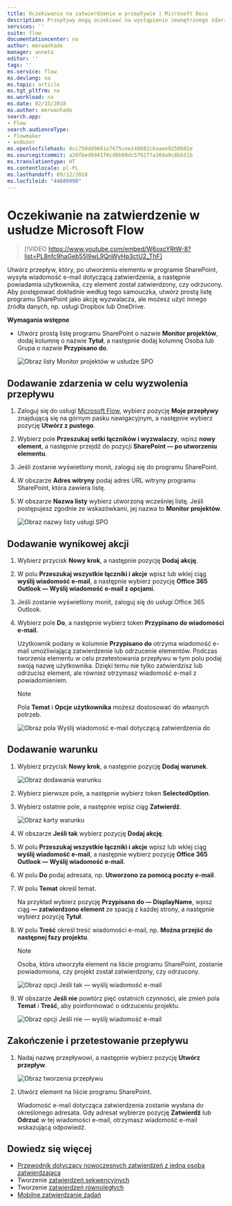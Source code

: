 ```yaml
---
title: Oczekiwanie na zatwierdzenie w przepływie | Microsoft Docs
description: Przepływy mogą oczekiwać na wystąpienie zewnętrznego zdarzenia, takiego jak zatwierdzenie lub odrzucenie zmiany przez użytkownika, przed wykonaniem akcji, np. wysłania powiadomienia o decyzji.
services: ''
suite: flow
documentationcenter: na
author: merwanhade
manager: anneta
editor: ''
tags: ''
ms.service: flow
ms.devlang: na
ms.topic: article
ms.tgt_pltfrm: na
ms.workload: na
ms.date: 02/15/2018
ms.author: merwanhade
search.app:
- Flow
search.audienceType:
- flowmaker
- enduser
ms.openlocfilehash: 0cc750dd9601e7675cee148882c6aaee9250b92e
ms.sourcegitcommit: a20fbed9941f0cd8b69dc579277a30da9c8bb31b
ms.translationtype: HT
ms.contentlocale: pl-PL
ms.lasthandoff: 09/12/2018
ms.locfileid: "44689990"
---
```

# <a name="wait-for-approval-in-microsoft-flow"></a>Oczekiwanie na zatwierdzenie w usłudze Microsoft Flow

> [!VIDEO https://www.youtube.com/embed/W6oxcYRtW-8?list=PL8nfc9haGeb55I9wL9QnWyHp3ctU2_ThF]
>


Utwórz przepływ, który, po utworzeniu elementu w programie SharePoint, wysyła wiadomość e-mail dotyczącą zatwierdzenia, a następnie powiadamia użytkownika, czy element został zatwierdzony, czy odrzucony. Aby postępować dokładnie według tego samouczka, utwórz prostą listę programu SharePoint jako akcję wyzwalacza, ale możesz użyć innego źródła danych, np. usługi Dropbox lub OneDrive.

**Wymagania wstępne**

* Utwórz prostą listę programu SharePoint o nazwie **Monitor projektów**, dodaj kolumnę o nazwie **Tytuł**, a następnie dodaj kolumnę Osoba lub Grupa o nazwie **Przypisano do**.

   ![Obraz listy Monitor projektów w usłudze SPO](./media/wait-for-approvals/project-tracker.png)

## <a name="add-an-event-to-trigger-the-flow"></a>Dodawanie zdarzenia w celu wyzwolenia przepływu

1. Zaloguj się do usługi [Microsoft Flow](https://flow.microsoft.com), wybierz pozycję **Moje przepływy** znajdującą się na górnym pasku nawigacyjnym, a następnie wybierz pozycję **Utwórz z pustego**.

1. Wybierz pole **Przeszukaj setki łączników i wyzwalaczy**, wpisz **nowy element**, a następnie przejdź do pozycji **SharePoint — po utworzeniu elementu**.

1. Jeśli zostanie wyświetlony monit, zaloguj się do programu SharePoint.
1. W obszarze **Adres witryny** podaj adres URL witryny programu SharePoint, która zawiera listę.

1. W obszarze **Nazwa listy** wybierz utworzoną wcześniej listę. Jeśli postępujesz zgodnie ze wskazówkami, jej nazwa to **Monitor projektów**.

    ![Obraz nazwy listy usługi SPO](./media/wait-for-approvals/SPO-list-name.png)

## <a name="add-the-resulting-action"></a>Dodawanie wynikowej akcji

1. Wybierz przycisk **Nowy krok**, a następnie pozycję **Dodaj akcję**.

1. W polu **Przeszukaj wszystkie łączniki i akcje** wpisz lub wklej ciąg **wyślij wiadomość e-mail**, a następnie wybierz pozycję **Office 365 Outlook — Wyślij wiadomość e-mail z opcjami**.

1. Jeśli zostanie wyświetlony monit, zaloguj się do usługi Office 365 Outlook.

1. Wybierz pole **Do**, a następnie wybierz token **Przypisano do wiadomości e-mail**.

    Użytkownik podany w kolumnie **Przypisano do** otrzyma wiadomość e-mail umożliwiającą zatwierdzenie lub odrzucenie elementów. Podczas tworzenia elementu w celu przetestowania przepływu w tym polu podaj swoją nazwę użytkownika. Dzięki temu nie tylko zatwierdzisz lub odrzucisz element, ale również otrzymasz wiadomość e-mail z powiadomieniem.

    > [!NOTE]
    > Pola **Temat** i **Opcje użytkownika** możesz dostosować do własnych potrzeb.

    ![Obraz pola Wyślij wiadomość e-mail dotyczącą zatwierdzenia do](./media/wait-for-approvals/send-approval-email-to.png)

## <a name="add-a-condition"></a>Dodawanie warunku

1. Wybierz przycisk **Nowy krok**, a następnie pozycję **Dodaj warunek**.

    ![Obraz dodawania warunku](./media/wait-for-approvals/add-a-condition.png)
1. Wybierz pierwsze pole, a następnie wybierz token **SelectedOption**.
1. Wybierz ostatnie pole, a następnie wpisz ciąg **Zatwierdź**.

    ![Obraz karty warunku](./media/wait-for-approvals/condition-card-2.png)

1. W obszarze **Jeśli tak** wybierz pozycję **Dodaj akcję**.

1. W polu **Przeszukaj wszystkie łączniki i akcje** wpisz lub wklej ciąg **wyślij wiadomość e-mail**, a następnie wybierz pozycję **Office 365 Outlook — Wyślij wiadomość e-mail**.

1. W polu **Do** podaj adresata, np. **Utworzono za pomocą poczty e-mail**.

1. W polu **Temat** określ temat.

    Na przykład wybierz pozycję **Przypisano do — DisplayName**, wpisz ciąg **— zatwierdzono element** ze spacją z każdej strony, a następnie wybierz pozycję **Tytuł**.

1. W polu **Treść** określ treść wiadomości e-mail, np. **Można przejść do następnej fazy projektu**.

    > [!NOTE]
    > Osoba, która utworzyła element na liście programu SharePoint, zostanie powiadomiona, czy projekt został zatwierdzony, czy odrzucony.

    ![Obraz opcji Jeśli tak — wyślij wiadomość e-mail](./media/wait-for-approvals/if-yes-send-email-card-3.png)

1. W obszarze **Jeśli nie** powtórz pięć ostatnich czynności, ale zmień pola **Temat** i **Treść**, aby poinformować o odrzuceniu projektu.

     ![Obraz opcji Jeśli nie — wyślij wiadomość e-mail](./media/wait-for-approvals/no-send-email-2.png)

## <a name="finish-and-test-your-flow"></a>Zakończenie i przetestowanie przepływu

1. Nadaj nazwę przepływowi, a następnie wybierz pozycję **Utwórz przepływ**.

     ![Obraz tworzenia przepływu](./media/wait-for-approvals/create-flow.png)
1. Utwórz element na liście programu SharePoint.

    Wiadomość e-mail dotycząca zatwierdzenia zostanie wysłana do określonego adresata. Gdy adresat wybierze pozycję **Zatwierdź** lub **Odrzuć** w tej wiadomości e-mail, otrzymasz wiadomość e-mail wskazującą odpowiedź.

## <a name="learn-more"></a>Dowiedz się więcej

* [Przewodnik dotyczący nowoczesnych zatwierdzeń z jedną osobą zatwierdzającą](modern-approvals.md)
* Tworzenie [zatwierdzeń sekwencyjnych](sequential-modern-approvals.md)
* Tworzenie [zatwierdzeń równoległych](parallel-modern-approvals.md)
* [Mobilne zatwierdzanie żądań](mobile-approvals.md)
